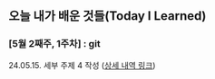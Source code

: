 ## 오늘 내가 배운 것들(Today I Learned)

### [5월 2째주, 1주차] : git 

24.05.15. 세부 주제 4 작성 ([상세 내역 링크](https://github.com/niraaah/niraaah-til/blob/main/May-2024/2024-05-15.md))
